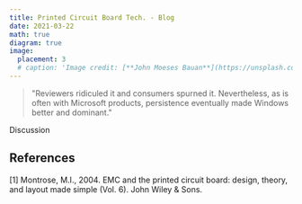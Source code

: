 ```yaml
---
title: Printed Circuit Board Tech. - Blog
date: 2021-03-22
math: true
diagram: true
image:
  placement: 3
  # caption: 'Image credit: [**John Moeses Bauan**](https://unsplash.com/photos/OGZtQF8iC0g)'
---
```

> "Reviewers ridiculed it and consumers spurned it. Nevertheless, as is often with Microsoft products, persistence eventually made Windows better and dominant."

Discussion 


## References
[1] Montrose, M.I., 2004. EMC and the printed circuit board: design, theory, and layout made simple (Vol. 6). John Wiley & Sons.